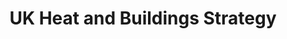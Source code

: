 ---
layout: link
link_url: https://assets.publishing.service.gov.uk/government/uploads/system/uploads/attachment_data/file/1044598/6.7408_BEIS_Clean_Heat_Heat___Buildings_Strategy_Stage_2_v5_WEB.pdf
title: UK Heat and Buildings Strategy
source: Department of Business, Energy, and Industrial Strategy
card: Replace your boiler with a heat pump
card_number: 46
---